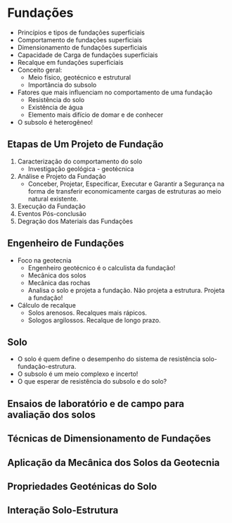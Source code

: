 # Fundações
- Princípios e tipos de fundações superficiais
- Comportamento de fundações superficiais
- Dimensionamento de fundações superficiais
- Capacidade de Carga de fundações superficiais
- Recalque em fundações superficiais
- Conceito geral:
    - Meio físico, geotécnico e estrutural
    - Importância do subsolo
- Fatores que mais influenciam no comportamento de uma fundação
    - Resistência do solo
    - Existência de água
    - Elemento mais difício de domar e de conhecer
- O subsolo é heterogêneo!

## Etapas de Um Projeto de Fundação
1. Caracterização do comportamento do solo
    - Investigação geológica - geotécnica
2. Análise e Projeto da Fundação
    - Conceber, Projetar, Especificar, Executar e Garantir a Segurança na forma de transferir economicamente cargas de estruturas ao meio natural existente.
3. Execução da Fundação
4. Eventos Pós-conclusão
5. Degração dos Materiais das Fundações

## Engenheiro de Fundações
- Foco na geotecnia
    - Engenheiro geotécnico é o calculista da fundação!
    - Mecânica dos solos
    - Mecânica das rochas
    - Analisa o solo e projeta a fundação. Não projeta a estrutura. Projeta a fundação!
- Cálculo de recalque
     - Solos arenosos. Recalques mais rápicos.
     - Sologos argilossos. Recalque de longo prazo.



## Solo
- O solo é quem define o desempenho do sistema de resistência solo-fundação-estrutura.
- O subsolo é um meio complexo e incerto!
- O que esperar de resistência do subsolo e do solo?



## Ensaios de laboratório e de campo para avaliação dos solos

## Técnicas de Dimensionamento de Fundações

## Aplicação da Mecânica dos Solos da Geotecnia

## Propriedades Geoténicas do Solo

## Interação Solo-Estrutura
